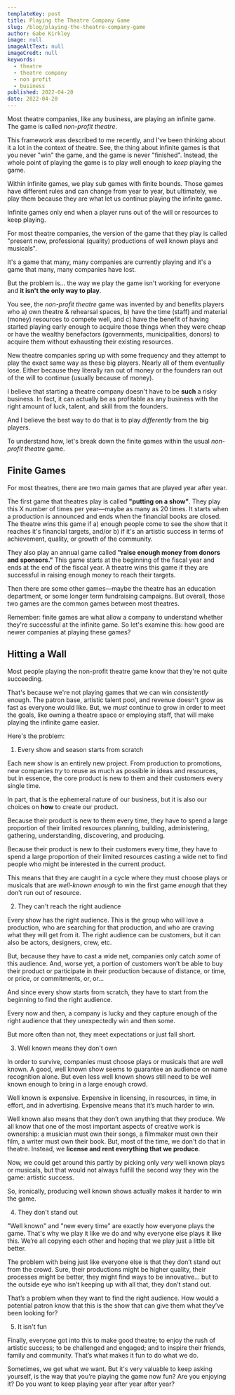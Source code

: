 ```yaml
---
templateKey: post
title: Playing the Theatre Company Game
slug: /blog/playing-the-theatre-company-game
author: Gabe Kirkley
image: null
imageAltText: null
imageCredt: null
keywords:
  - theatre
  - theatre company
  - non profit
  - business
published: 2022-04-20
date: 2022-04-20
---
```


Most theatre companies, like any business, are playing an infinite game. The
game is called _non-profit theatre_.

This framework was described to me recently, and I've been thinking about it a
lot in the context of theatre. See, the thing about infinite games is that you
never "win" the game, and the game is never "finished". Instead, the whole point
of playing the game is to play well enough to _keep_ playing the game.

Within infinite games, we play sub games with finite bounds. Those games have
different rules and can change from year to year, but ultimately, we play them
because they are what let us continue playing the infinite game.

Infinite games only end when a player runs out of the will or resources to keep
playing.

For most theatre companies, the version of the game that they play is called
"present new, professional (quality) productions of well known plays and
musicals".

It's a game that many, many companies are currently playing and it's a game that
many, many companies have lost.

But the problem is... the way we play the game isn't working for everyone and
**it isn't the only way to play**.

You see, the _non-profit theatre_ game was invented by and benefits players who
a) own theatre & rehearsal spaces, b) have the time (staff) and material (money)
resources to compete well, and c) have the benefit of having started playing
early enough to acquire those things when they were cheap or have the wealthy
benefactors (governments, municipalities, donors) to acquire them without
exhausting their existing resources.

New theatre companies spring up with some frequency and they attempt to play the
exact same way as these big players. Nearly all of them eventually lose. Either
because they literally ran out of money or the founders ran out of the will to
continue (usually because of money).

I believe that starting a theatre company doesn't have to be **such** a risky
business. In fact, it can actually be as profitable as any business with the
right amount of luck, talent, and skill from the founders.

And I believe the best way to do that is to play _differently_ from the big
players.

To understand how, let's break down the finite games within the usual
_non-profit theatre_ game.

## Finite Games

For most theatres, there are two main games that are played year after year.

The first game that theatres play is called **"putting on a show"**. They play
this X number of times per year—maybe as many as 20 times. It starts when a
production is announced and ends when the financial books are closed. The
theatre wins this game if a) enough people come to see the show that it reaches
it's financial targets, and/or b) if it's an artistic success in terms of
achievement, quality, or growth of the community.

They also play an annual game called **"raise enough money from donors and
sponsors."** This game starts at the beginning of the fiscal year and ends at
the end of the fiscal year. A theatre wins this game if they are successful in
raising enough money to reach their targets.

Then there are some other games—maybe the theatre has an education department,
or some longer term fundraising campaigns. But overall, those two games are the
common games between most theatres.

Remember: finite games are what allow a company to understand whether they're
successful at the infinite game. So let's examine this: how good are newer
companies at playing these games?

## Hitting a Wall

Most people playing the non-profit theatre game know that they're not quite
succeeding.

That's because we're not playing games that we can win _consistently_ enough.
The patron base, artistic talent pool, and revenue doesn't grow as fast as
everyone would like. But, we _must_ continue to grow in order to meet the goals,
like owning a theatre space or employing staff, that will make playing the
infinite game easier.

Here's the problem:

1. Every show and season starts from scratch

Each new show is an entirely new project. From production to promotions, new
companies _try_ to reuse as much as possible in ideas and resources, but in
essence, the core product is new to them and their customers every single time.

In part, that is the ephemeral nature of our business, but it is also our
choices on **how** to create our product.

Because their product is new to them every time, they have to spend a large
proportion of their limited resources planning, building, administering,
gathering, understanding, discovering, and producing.

Because their product is new to their customers every time, they have to spend a
large proportion of their limited resources casting a wide net to find people
who might be interested in the current product.

This means that they are caught in a cycle where they must choose plays or
musicals that are _well-known enough_ to win the first game _enough_ that they
don’t run out of resource.

2. They can't reach the right audience

Every show has the right audience. This is the group who will love a production,
who are searching for that production, and who are craving what they will get
from it. The right audience can be customers, but it can also be actors,
designers, crew, etc.

But, because they have to cast a wide net, companies only catch _some_ of this
audience. And, worse yet, a portion of customers won’t be able to buy their
product or participate in their production because of distance, or time, or
price, or commitments, or, or…

And since every show starts from scratch, they have to start from the beginning
to find the right audience.

Every now and then, a company is lucky and they capture enough of the right
audience that they unexpectedly win and then some.

But more often than not, they meet expectations or just fall short.

3. Well known means they don't own

In order to survive, companies must choose plays or musicals that are well
known. A good, well known show seems to guarantee an audience on name
recognition alone. But even less well known shows still need to be well known
enough to bring in a large enough crowd.

Well known is expensive. Expensive in licensing, in resources, in time, in
effort, and in advertising. Expensive means that it’s much harder to win.

Well known also means that they don’t own anything that they produce. We all
know that one of the most important aspects of creative work is ownership: a
musician must own their songs, a filmmaker must own their film, a writer must
own their book. But, most of the time, we don't do that in theatre. Instead, we
**license and rent everything that we produce**.

Now, we could get around this partly by picking only _very_ well known plays or
musicals, but that would not always fulfill the second way they win the game:
artistic success.

So, ironically, producing well known shows actually makes it harder to win the
game.

4. They don't stand out

"Well known" and "new every time" are exactly how everyone plays the game.
That's why we play it like we do and why everyone else plays it like this. We’re
all copying each other and hoping that we play just a little bit better.

The problem with being just like everyone else is that they don’t stand out from
the crowd. Sure, their productions might be higher quality, their processes
might be better, they might find ways to be innovative… but to the outside eye
who isn’t keeping up with all that, they don’t stand out.

That’s a problem when they want to find the right audience. How would a
potential patron know that this is the show that can give them what they’ve been
looking for?

5. It isn't fun

Finally, everyone got into this to make good theatre; to enjoy the rush of
artistic success; to be challenged and engaged; and to inspire their friends,
family and community. That’s what makes it fun to do what we do.

Sometimes, we get what we want. But it's very valuable to keep asking yourself,
is the way that you’re playing the game now fun? Are you enjoying it? Do you
want to keep playing year after year after year?
